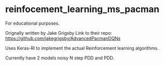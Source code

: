 # reinfocement_learning_ms_pacman
For educational purposes.

Orignally written by Jake Grigsby
Link to their repo: https://github.com/jakegrigsby/AdvancedPacmanDQNs

Uses Keras-Rl to implement the actual Reinforcement learning algorithms.

Currently have 2 models noisy N step PDD and PDD. 
